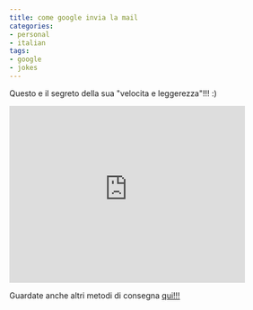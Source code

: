 ```yaml
---
title: come google invia la mail
categories:
- personal
- italian
tags:
- google
- jokes
---
```

Questo e il segreto della sua "velocita e leggerezza"!!! :)

<iframe width="420" height="315" src="https://www.youtube.com/embed/qKAInP_tmHk" frameborder="0" allowfullscreen></iframe>

Guardate anche altri metodi di consegna
[qui!!!](http://it.youtube.com/video_response_view_all?v=VfDW7qAdFGk "http://it.youtube.com/video_response_view_all?v=VfDW7qAdFGk" )

